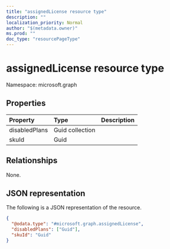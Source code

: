 ```yaml
---
title: "assignedLicense resource type"
description: ""
localization_priority: Normal
author: "$(metadata.owner)"
ms.prod: ""
doc_type: "resourcePageType"
---
```


# assignedLicense resource type

Namespace: microsoft.graph

## Properties

| Property      | Type            | Description |
| :------------ | :-------------- | :---------- |
| disabledPlans | Guid collection |             |
| skuId         | Guid            |             |

## Relationships

None.

## JSON representation

The following is a JSON representation of the resource.

<!-- {
  "blockType": "resource",
  "@odata.type": "microsoft.graph.assignedLicense",
}
-->

```json
{
  "@odata.type": "#microsoft.graph.assignedLicense",
  "disabledPlans": ["Guid"],
  "skuId": "Guid"
}
```
